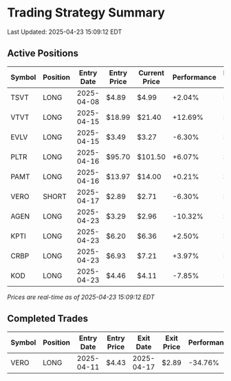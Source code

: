 # Trading Strategy Summary

Last Updated: 2025-04-23 15:09:12 EDT

## Active Positions

| Symbol | Position | Entry Date | Entry Price | Current Price | Performance | P/L per Share |
|--------|----------|------------|-------------|---------------|-------------|--------------|
| TSVT | LONG | 2025-04-08 | $4.89 | $4.99 | +2.04% | $+0.10 |
| VTVT | LONG | 2025-04-15 | $18.99 | $21.40 | +12.69% | $+2.41 |
| EVLV | LONG | 2025-04-15 | $3.49 | $3.27 | -6.30% | $-0.22 |
| PLTR | LONG | 2025-04-16 | $95.70 | $101.50 | +6.07% | $+5.80 |
| PAMT | LONG | 2025-04-16 | $13.97 | $14.00 | +0.21% | $+0.03 |
| VERO | SHORT | 2025-04-17 | $2.89 | $2.71 | -6.30% | $-0.18 |
| AGEN | LONG | 2025-04-23 | $3.29 | $2.96 | -10.32% | $-0.34 |
| KPTI | LONG | 2025-04-23 | $6.20 | $6.36 | +2.50% | $+0.16 |
| CRBP | LONG | 2025-04-23 | $6.93 | $7.21 | +3.97% | $+0.28 |
| KOD | LONG | 2025-04-23 | $4.46 | $4.11 | -7.85% | $-0.35 |

*Prices are real-time as of 2025-04-23 15:09:12 EDT*

## Completed Trades

| Symbol | Position | Entry Date | Entry Price | Exit Date | Exit Price | Performance |
|--------|----------|------------|-------------|-----------|------------|-------------|
| VERO | LONG | 2025-04-11 | $4.43 | 2025-04-17 | $2.89 | -34.76% |